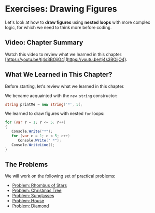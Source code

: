 # Exercises: Drawing Figures

Let's look at how to **draw figures** using **nested loops** with more complex logic, for which we need to think more before coding.

## Video: Chapter Summary

Watch this video to review what we learned in this chapter: [https://youtu.be/tj4s3BOijO4](https://youtu.be/tj4s3BOijO4).

## What We Learned in This Chapter?

Before starting, let's review what we learned in this chapter.

We became acquainted with the `new string` constructor:

```csharp
string printMe = new string('*', 5);
```

We learned to draw figures with nested `for` loops:

```csharp
for (var r = 1; r <= 5; r++)
{
   Console.Write("*");
   for (var c = 1; c < 5; c++)
      Console.Write(" *");
   Console.WriteLine();
}
```

## The Problems

We will work on the following set of practical problems:

* [Problem: Rhombus of Stars](example-rhombus-of-stars.md)
* [Problem: Christmas Tree](example-christmas-tree.md)
* [Problem: Sunglasses](sunglasses.md)
* [Problem: House](house.md)
* [Problem: Diamond](diamond.md)
